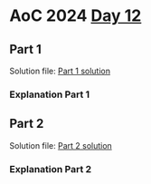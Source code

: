 # AoC 2024 [Day 12](https://adventofcode.com/2024/day/12)

## Part 1

Solution file: [Part 1 solution](day12_p1.py)

### Explanation Part 1

## Part 2

Solution file: [Part 2 solution](day12_p2.py)

### Explanation Part 2
